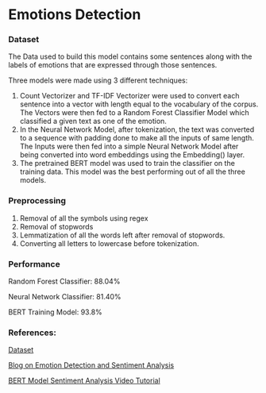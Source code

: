 # Emotions Detection

### Dataset

The Data used to build this model contains some sentences along with the labels of emotions that are expressed through those sentences.

Three models were made using 3 different techniques:

1. Count Vectorizer and TF-IDF Vectorizer were used to convert each sentence into a vector with length equal to the vocabulary of the corpus. The Vectors were then fed to a Random Forest Classifier Model which classified a given text as one of the emotion. 
2. In the Neural Network Model, after tokenization, the text was converted to a sequence with padding done to make all the inputs of same length. The Inputs were then fed into a simple Neural Network Model after being converted into word embeddings using the Embedding() layer. 
3. The pretrained BERT model was used to train the classifier on the training data. This model was the best performing out of all the three models.

### Preprocessing

1. Removal of all the symbols using regex
2. Removal of stopwords
3. Lemmatization of all the words left after removal of stopwords.
4. Converting all letters to lowercase before tokenization. 

### Performance

Random Forest Classifier: 88.04%

Neural Network Classifier: 81.40%

BERT Training Model: 93.8%

### References:

[Dataset](https://www.kaggle.com/ishantjuyal/emotions-in-text)

[Blog on Emotion Detection and Sentiment Analysis](https://medium.com/neuronio/from-sentiment-analysis-to-emotion-recognition-a-nlp-story-bcc9d6ff61ae)

[BERT Model Sentiment Analysis Video Tutorial](https://www.youtube.com/watch?v=8N-nM3QW7O0)
